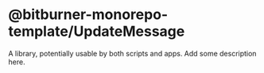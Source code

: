 # @bitburner-monorepo-template/UpdateMessage

A library, potentially usable by both scripts and apps. Add some description here.
